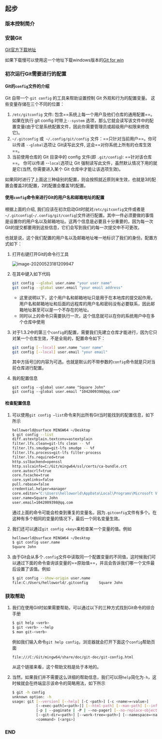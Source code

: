 ## 起步

### 版本控制简介

### 安装Git

[Git官方下载地址](https://git-scm.com/download)

如果下载慢可以使用这一个地址下载windows版本的[Git for win](https://npm.taobao.org/mirrors/git-for-windows/)

### 初次运行Git需要进行的配置

#### Git的`config`文件的介绍

Git 自带一个 `git config` 的工具来帮助设置控制 Git 外观和行为的配置变量。 这些变量存储在三个不同的位置：

1. `/etc/gitconfig` 文件: 包含==系统上每一个用户及他们仓库的通用配置==。 如果在执行 git config 时带上`--system` 选项，那么它就会读写该文件中的配置变量(由于它是系统配置文件，因此你需要管理员或超级用户权限来修改它)。
2. `~/.gitconfig` 或` ~/.config/git/config` 文件：==只针对当前用户==。你可以传递 `--global`选项让 Git读写此文件, 这会==对你系统上所有的仓库生效==。
3. 当前使用仓库的 Git 目录中的 config 文件(即 `.git/config`): ==针对该仓库==。 你可以传递 --`local`选项让 Git 强制读写此文件，虽然默认情况下用的就是它(当然, 你需要进入某个 Git 仓库中才能让该选项生效)。

如果同时进行了上面这三种级别的配置，则会按照就近原则来生效，也就是3的配置会覆盖2的配置，2的配置会覆盖1的配置。

#### 使用`config`命令来进行Git的用户名和邮箱地址的配置

根据上面的介绍, 我们应该在初次启动Git时就对`/etc/gitconfig`文件或者是`~/.gitconfig`(`~/.config/git/config`)文件进行配置。其中一件必须要做的事情是设置你的用户名以及邮箱地址。这两个信息是必要且十分重要的，因为每一次Git的提交都要用到这些信息，它们会写到我们的每一次提交中不可更改。

也就是说，这个我们配置的用户名以及邮箱地址唯一地标识了我们的身份。配置方式如下：

1. 打开右键打开Git的命令行工具

	![image-20200523181209947](https://cdn.jsdelivr.net/gh/Square-John/Image/img/image-20200523181209947.png)

2. 在其中键入如下代码

	```bash
	git config --global user.name "your user name"
	git config --global user.email "your email address"
	```

	- 这里说明以下，这个用户名和邮箱地址只是用于在本地库的提交起作用，用户名和邮箱地址和后面的远程库的用户名和密码没有必要联系，因此邮箱地址甚至可以是一个不存在的地址。
	- 同时以上的命令只需要执行一次，这个信息就可以在你的系统用户中在多个仓库中使用

3. 对于1.3.2中的第三个`config`的配置，需要我们先建立仓库才能进行，因为它只对某一个仓库生效，不是全局的，配置命令如下：

	```bash
	git config [--local] user.name "user name"
	git config [--local] user.email "your email"
	```

	其中方括号[]的内容为可选。也就是默认的不带参数的`config`命令就是只对当前仓库进行配置。

4. 我的配置信息

	```
	git config --global user.name "Square John"
	git config --global user.email "1042009398@qq.com"
	```

#### 检查配置信息

1. 可以使用`git config –list`命令来列出所有Git当时能找到的配置信息，如下所示

   ```bash
   helloworld@surface MINGW64 ~/Desktop
   $ git config --list
   diff.astextplain.textconv=astextplain
   filter.lfs.clean=git-lfs clean -- %f
   filter.lfs.smudge=git-lfs smudge -- %f
   filter.lfs.process=git-lfs filter-process
   filter.lfs.required=true
   http.sslbackend=openssl
   http.sslcainfo=C:/Git/mingw64/ssl/certs/ca-bundle.crt
   core.autocrlf=true
   core.fscache=true
   core.symlinks=false
   pull.rebase=false
   credential.helper=manager
   core.editor="C:\Users\helloworld\AppData\Local\Programs\Microsoft VS Code\Code.exe" --wait
   user.name=Square John
   user.email=1042009398@qq.com
   ```

   通过上面的命令可能会检查到重复的变量名，因为`.gitconfig`文件有多个。在这种有多个相同的变量的情况下，最后一个同名变量生效。

2. 我们还可以通过`git config <key>`来检查某一个变量的值。例如

   ```bash
   helloworld@surface MINGW64 ~/Desktop
   $ git config user.name
   Square John
   ```

3. 由于Git会从多个`.config`文件中读取同一个配置变量的不同值，这时候我们可以通过下面的命令查询该变量的==原始值==，并且会告诉我们哪一个文件最后设置了该值。例如

   ```bash
   $ git config --show-origin user.name
   file:C:/Users/helloworld/.gitconfig     Square John
   ```

### 获取帮助

1. 我们在使用Git时如果需要帮助，可以通过以下的三种方式找到Git命令的综合手册

   ```bash
   $ git help <verb>
   $ git <verb> --help
   $ man git-<verb>
   ```

   例如我们输入命令`git help config`，浏览器就会打开下面这个`config`帮助页面

   ```text
   file:///C:/Git/mingw64/share/doc/git-doc/git-config.html
   ```

   从这个链接来看，这个帮助文档是处于本地的。

2. 当然，如果我们并不需要这么详细的帮助信息，我们可以将`help`简化为`-h`，这时候就会在终端显示该命令的简略用法，如下所示

   ```bash
   $ git -h config
   unknown option: -h
   usage: git [--version] [--help] [-C <path>] [-c <name>=<value>]
              [--exec-path[=<path>]] [--html-path] [--man-path] [--info-path]
              [-p | --paginate | -P | --no-pager] [--no-replace-objects] [--bare]
              [--git-dir=<path>] [--work-tree=<path>] [--namespace=<name>]
              <command> [<args>]
   
   ```

   

### END